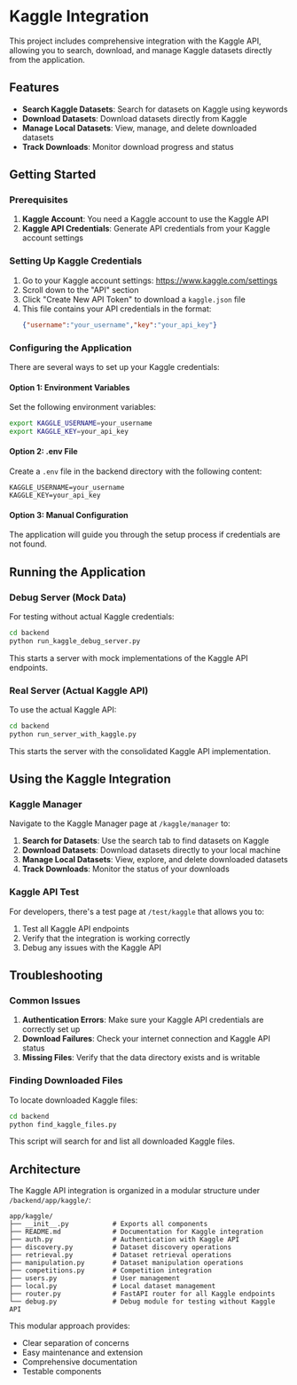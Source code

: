 # Kaggle Integration

This project includes comprehensive integration with the Kaggle API, allowing you to search, download, and manage Kaggle datasets directly from the application.

## Features

- **Search Kaggle Datasets**: Search for datasets on Kaggle using keywords
- **Download Datasets**: Download datasets directly from Kaggle
- **Manage Local Datasets**: View, manage, and delete downloaded datasets
- **Track Downloads**: Monitor download progress and status

## Getting Started

### Prerequisites

1. **Kaggle Account**: You need a Kaggle account to use the Kaggle API
2. **Kaggle API Credentials**: Generate API credentials from your Kaggle account settings

### Setting Up Kaggle Credentials

1. Go to your Kaggle account settings: https://www.kaggle.com/settings
2. Scroll down to the "API" section
3. Click "Create New API Token" to download a `kaggle.json` file
4. This file contains your API credentials in the format:
   ```json
   {"username":"your_username","key":"your_api_key"}
   ```

### Configuring the Application

There are several ways to set up your Kaggle credentials:

#### Option 1: Environment Variables

Set the following environment variables:

```bash
export KAGGLE_USERNAME=your_username
export KAGGLE_KEY=your_api_key
```

#### Option 2: .env File

Create a `.env` file in the backend directory with the following content:

```
KAGGLE_USERNAME=your_username
KAGGLE_KEY=your_api_key
```

#### Option 3: Manual Configuration

The application will guide you through the setup process if credentials are not found.

## Running the Application

### Debug Server (Mock Data)

For testing without actual Kaggle credentials:

```bash
cd backend
python run_kaggle_debug_server.py
```

This starts a server with mock implementations of the Kaggle API endpoints.

### Real Server (Actual Kaggle API)

To use the actual Kaggle API:

```bash
cd backend
python run_server_with_kaggle.py
```

This starts the server with the consolidated Kaggle API implementation.

## Using the Kaggle Integration

### Kaggle Manager

Navigate to the Kaggle Manager page at `/kaggle/manager` to:

1. **Search for Datasets**: Use the search tab to find datasets on Kaggle
2. **Download Datasets**: Download datasets directly to your local machine
3. **Manage Local Datasets**: View, explore, and delete downloaded datasets
4. **Track Downloads**: Monitor the status of your downloads

### Kaggle API Test

For developers, there's a test page at `/test/kaggle` that allows you to:

1. Test all Kaggle API endpoints
2. Verify that the integration is working correctly
3. Debug any issues with the Kaggle API

## Troubleshooting

### Common Issues

1. **Authentication Errors**: Make sure your Kaggle API credentials are correctly set up
2. **Download Failures**: Check your internet connection and Kaggle API status
3. **Missing Files**: Verify that the data directory exists and is writable

### Finding Downloaded Files

To locate downloaded Kaggle files:

```bash
cd backend
python find_kaggle_files.py
```

This script will search for and list all downloaded Kaggle files.

## Architecture

The Kaggle API integration is organized in a modular structure under `/backend/app/kaggle/`:

```
app/kaggle/
├── __init__.py           # Exports all components
├── README.md             # Documentation for Kaggle integration
├── auth.py               # Authentication with Kaggle API
├── discovery.py          # Dataset discovery operations
├── retrieval.py          # Dataset retrieval operations
├── manipulation.py       # Dataset manipulation operations
├── competitions.py       # Competition integration
├── users.py              # User management
├── local.py              # Local dataset management
├── router.py             # FastAPI router for all Kaggle endpoints
└── debug.py              # Debug module for testing without Kaggle API
```

This modular approach provides:
- Clear separation of concerns
- Easy maintenance and extension
- Comprehensive documentation
- Testable components 